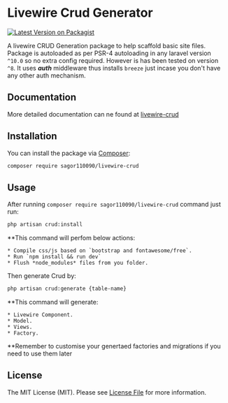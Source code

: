 # Livewire Crud Generator

[![Latest Version on Packagist](https://img.shields.io/packagist/v/sagor110090/livewire-crud.svg?style=flat-square)](https://packagist.org/packages/sagor110090/livewire-crud)

A livewire CRUD Generation package to help scaffold basic site files. Package is autoloaded as per PSR-4 autoloading in any laravel version `^10.0` so no extra config required. However is has been tested on version `^8`. It uses ***auth*** middleware thus installs `breeze` just incase you don't have any other auth mechanism.

## Documentation

More detailed documentation can ne found at [livewire-crud](https://sagor110090.github.io/#/)

## Installation

You can install the package via [Composer](https://getcomposer.org/):

```bash
composer require sagor110090/livewire-crud
```

## Usage

After running `composer require sagor110090/livewire-crud` command just run:

```bash
php artisan crud:install
```
**This command will perfom below actions:

    * Compile css/js based on `bootstrap and fontawesome/free`.
    * Run `npm install && run dev`
    * Flush *node_modules* files from you folder.

 

Then generate Crud by:

```bash
php artisan crud:generate {table-name}
```
**This command will generate:

    * Livewire Component.
    * Model.
    * Views.    
    * Factory.
    
**Remember to customise your genertaed factories and migrations if you need to use them later
 
## License

The MIT License (MIT). Please see [License File](LICENSE.md) for more information.
